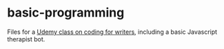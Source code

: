# basic-programming

Files for a [Udemy class on coding for writers](https://www.udemy.com/user/nicholas-alba/), including a basic Javascript therapist bot.
